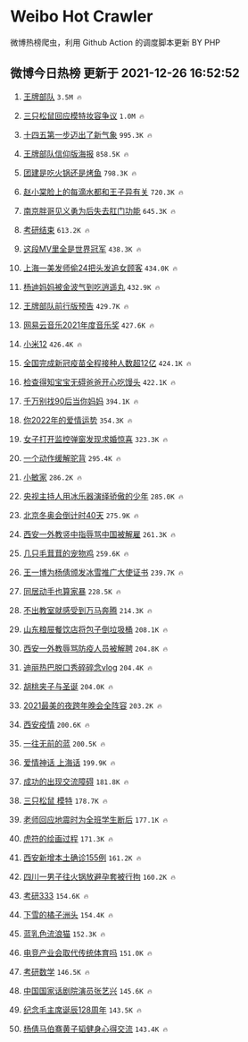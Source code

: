 # Weibo Hot Crawler 



微博热榜爬虫，利用 Github Action 的调度脚本更新 BY PHP 


## 微博今日热榜 更新于 2021-12-26 16:52:52 
1. [王牌部队](https://s.weibo.com/weibo?q=%E7%8E%8B%E7%89%8C%E9%83%A8%E9%98%9F&Refer=top) `3.5M 🔥` 

1. [三只松鼠回应模特妆容争议](https://s.weibo.com/weibo?q=%23%E4%B8%89%E5%8F%AA%E6%9D%BE%E9%BC%A0%E5%9B%9E%E5%BA%94%E6%A8%A1%E7%89%B9%E5%A6%86%E5%AE%B9%E4%BA%89%E8%AE%AE%23&Refer=top) `1.0M 🔥` 

1. [十四五第一步迈出了新气象](https://s.weibo.com/weibo?q=%23%E5%8D%81%E5%9B%9B%E4%BA%94%E7%AC%AC%E4%B8%80%E6%AD%A5%E8%BF%88%E5%87%BA%E4%BA%86%E6%96%B0%E6%B0%94%E8%B1%A1%23&Refer=top) `995.3K 🔥` 

1. [王牌部队信仰版海报](https://s.weibo.com/weibo?q=%23%E7%8E%8B%E7%89%8C%E9%83%A8%E9%98%9F%E4%BF%A1%E4%BB%B0%E7%89%88%E6%B5%B7%E6%8A%A5%23&Refer=top) `858.5K 🔥` 

1. [团建是吃火锅还是烤鱼](https://s.weibo.com/weibo?q=%23%E5%9B%A2%E5%BB%BA%E6%98%AF%E5%90%83%E7%81%AB%E9%94%85%E8%BF%98%E6%98%AF%E7%83%A4%E9%B1%BC%23&Refer=top) `798.3K 🔥` 

1. [赵小棠脸上的每滴水都和王子异有关](https://s.weibo.com/weibo?q=%23%E8%B5%B5%E5%B0%8F%E6%A3%A0%E8%84%B8%E4%B8%8A%E7%9A%84%E6%AF%8F%E6%BB%B4%E6%B0%B4%E9%83%BD%E5%92%8C%E7%8E%8B%E5%AD%90%E5%BC%82%E6%9C%89%E5%85%B3%23&Refer=top) `720.3K 🔥` 

1. [南京胖哥见义勇为后失去肛门功能](https://s.weibo.com/weibo?q=%23%E5%8D%97%E4%BA%AC%E8%83%96%E5%93%A5%E8%A7%81%E4%B9%89%E5%8B%87%E4%B8%BA%E5%90%8E%E5%A4%B1%E5%8E%BB%E8%82%9B%E9%97%A8%E5%8A%9F%E8%83%BD%23&Refer=top) `645.3K 🔥` 

1. [考研结束](https://s.weibo.com/weibo?q=%23%E8%80%83%E7%A0%94%E7%BB%93%E6%9D%9F%23&Refer=top) `613.2K 🔥` 

1. [这段MV里全是世界冠军](https://s.weibo.com/weibo?q=%23%E8%BF%99%E6%AE%B5MV%E9%87%8C%E5%85%A8%E6%98%AF%E4%B8%96%E7%95%8C%E5%86%A0%E5%86%9B%23&Refer=top) `438.3K 🔥` 

1. [上海一美发师偷24把头发追女顾客](https://s.weibo.com/weibo?q=%23%E4%B8%8A%E6%B5%B7%E4%B8%80%E7%BE%8E%E5%8F%91%E5%B8%88%E5%81%B724%E6%8A%8A%E5%A4%B4%E5%8F%91%E8%BF%BD%E5%A5%B3%E9%A1%BE%E5%AE%A2%23&Refer=top) `434.0K 🔥` 

1. [杨迪妈妈被金波气到吃逍遥丸](https://s.weibo.com/weibo?q=%23%E6%9D%A8%E8%BF%AA%E5%A6%88%E5%A6%88%E8%A2%AB%E9%87%91%E6%B3%A2%E6%B0%94%E5%88%B0%E5%90%83%E9%80%8D%E9%81%A5%E4%B8%B8%23&Refer=top) `432.9K 🔥` 

1. [王牌部队前行版预告](https://s.weibo.com/weibo?q=%23%E7%8E%8B%E7%89%8C%E9%83%A8%E9%98%9F%E5%89%8D%E8%A1%8C%E7%89%88%E9%A2%84%E5%91%8A%23&Refer=top) `429.7K 🔥` 

1. [网易云音乐2021年度音乐奖](https://s.weibo.com/weibo?q=%23%E7%BD%91%E6%98%93%E4%BA%91%E9%9F%B3%E4%B9%902021%E5%B9%B4%E5%BA%A6%E9%9F%B3%E4%B9%90%E5%A5%96%23&Refer=top) `427.6K 🔥` 

1. [小米12](https://s.weibo.com/weibo?q=%E5%B0%8F%E7%B1%B312&Refer=top) `426.4K 🔥` 

1. [全国完成新冠疫苗全程接种人数超12亿](https://s.weibo.com/weibo?q=%23%E5%85%A8%E5%9B%BD%E5%AE%8C%E6%88%90%E6%96%B0%E5%86%A0%E7%96%AB%E8%8B%97%E5%85%A8%E7%A8%8B%E6%8E%A5%E7%A7%8D%E4%BA%BA%E6%95%B0%E8%B6%8512%E4%BA%BF%23&Refer=top) `424.1K 🔥` 

1. [检查得知宝宝无碍爸爸开心吃馒头](https://s.weibo.com/weibo?q=%23%E6%A3%80%E6%9F%A5%E5%BE%97%E7%9F%A5%E5%AE%9D%E5%AE%9D%E6%97%A0%E7%A2%8D%E7%88%B8%E7%88%B8%E5%BC%80%E5%BF%83%E5%90%83%E9%A6%92%E5%A4%B4%23&Refer=top) `422.1K 🔥` 

1. [千万别找90后当你妈妈](https://s.weibo.com/weibo?q=%23%E5%8D%83%E4%B8%87%E5%88%AB%E6%89%BE90%E5%90%8E%E5%BD%93%E4%BD%A0%E5%A6%88%E5%A6%88%23&Refer=top) `394.1K 🔥` 

1. [你2022年的爱情运势](https://s.weibo.com/weibo?q=%E4%BD%A02022%E5%B9%B4%E7%9A%84%E7%88%B1%E6%83%85%E8%BF%90%E5%8A%BF&Refer=top) `354.3K 🔥` 

1. [女子打开监控弹窗发现求婚惊喜](https://s.weibo.com/weibo?q=%23%E5%A5%B3%E5%AD%90%E6%89%93%E5%BC%80%E7%9B%91%E6%8E%A7%E5%BC%B9%E7%AA%97%E5%8F%91%E7%8E%B0%E6%B1%82%E5%A9%9A%E6%83%8A%E5%96%9C%23&Refer=top) `323.3K 🔥` 

1. [一个动作缓解驼背](https://s.weibo.com/weibo?q=%E4%B8%80%E4%B8%AA%E5%8A%A8%E4%BD%9C%E7%BC%93%E8%A7%A3%E9%A9%BC%E8%83%8C&Refer=top) `295.4K 🔥` 

1. [小敏家](https://s.weibo.com/weibo?q=%E5%B0%8F%E6%95%8F%E5%AE%B6&Refer=top) `286.2K 🔥` 

1. [央视主持人用冰乐器演绎骄傲的少年](https://s.weibo.com/weibo?q=%23%E5%A4%AE%E8%A7%86%E4%B8%BB%E6%8C%81%E4%BA%BA%E7%94%A8%E5%86%B0%E4%B9%90%E5%99%A8%E6%BC%94%E7%BB%8E%E9%AA%84%E5%82%B2%E7%9A%84%E5%B0%91%E5%B9%B4%23&Refer=top) `285.0K 🔥` 

1. [北京冬奥会倒计时40天](https://s.weibo.com/weibo?q=%23%E5%8C%97%E4%BA%AC%E5%86%AC%E5%A5%A5%E4%BC%9A%E5%80%92%E8%AE%A1%E6%97%B640%E5%A4%A9%23&Refer=top) `275.9K 🔥` 

1. [西安一外教竖中指辱骂中国被解雇](https://s.weibo.com/weibo?q=%23%E8%A5%BF%E5%AE%89%E4%B8%80%E5%A4%96%E6%95%99%E7%AB%96%E4%B8%AD%E6%8C%87%E8%BE%B1%E9%AA%82%E4%B8%AD%E5%9B%BD%E8%A2%AB%E8%A7%A3%E9%9B%87%23&Refer=top) `261.3K 🔥` 

1. [几只毛茸茸的宠物鸡](https://s.weibo.com/weibo?q=%E5%87%A0%E5%8F%AA%E6%AF%9B%E8%8C%B8%E8%8C%B8%E7%9A%84%E5%AE%A0%E7%89%A9%E9%B8%A1&Refer=top) `259.6K 🔥` 

1. [王一博为杨倩颁发冰雪推广大使证书](https://s.weibo.com/weibo?q=%23%E7%8E%8B%E4%B8%80%E5%8D%9A%E4%B8%BA%E6%9D%A8%E5%80%A9%E9%A2%81%E5%8F%91%E5%86%B0%E9%9B%AA%E6%8E%A8%E5%B9%BF%E5%A4%A7%E4%BD%BF%E8%AF%81%E4%B9%A6%23&Refer=top) `239.7K 🔥` 

1. [同居动手也算家暴](https://s.weibo.com/weibo?q=%23%E5%90%8C%E5%B1%85%E5%8A%A8%E6%89%8B%E4%B9%9F%E7%AE%97%E5%AE%B6%E6%9A%B4%23&Refer=top) `228.5K 🔥` 

1. [不出教室就感受到万马奔腾](https://s.weibo.com/weibo?q=%23%E4%B8%8D%E5%87%BA%E6%95%99%E5%AE%A4%E5%B0%B1%E6%84%9F%E5%8F%97%E5%88%B0%E4%B8%87%E9%A9%AC%E5%A5%94%E8%85%BE%23&Refer=top) `214.3K 🔥` 

1. [山东粮屉餐饮店将包子倒垃圾桶](https://s.weibo.com/weibo?q=%23%E5%B1%B1%E4%B8%9C%E7%B2%AE%E5%B1%89%E9%A4%90%E9%A5%AE%E5%BA%97%E5%B0%86%E5%8C%85%E5%AD%90%E5%80%92%E5%9E%83%E5%9C%BE%E6%A1%B6%23&Refer=top) `208.1K 🔥` 

1. [西安一外教辱骂防疫人员被解聘](https://s.weibo.com/weibo?q=%23%E8%A5%BF%E5%AE%89%E4%B8%80%E5%A4%96%E6%95%99%E8%BE%B1%E9%AA%82%E9%98%B2%E7%96%AB%E4%BA%BA%E5%91%98%E8%A2%AB%E8%A7%A3%E8%81%98%23&Refer=top) `204.8K 🔥` 

1. [迪丽热巴脱口秀碎碎念vlog](https://s.weibo.com/weibo?q=%23%E8%BF%AA%E4%B8%BD%E7%83%AD%E5%B7%B4%E8%84%B1%E5%8F%A3%E7%A7%80%E7%A2%8E%E7%A2%8E%E5%BF%B5vlog%23&Refer=top) `204.4K 🔥` 

1. [胡桃夹子与圣诞](https://s.weibo.com/weibo?q=%E8%83%A1%E6%A1%83%E5%A4%B9%E5%AD%90%E4%B8%8E%E5%9C%A3%E8%AF%9E&Refer=top) `204.0K 🔥` 

1. [2021最美的夜跨年晚会全阵容](https://s.weibo.com/weibo?q=%232021%E6%9C%80%E7%BE%8E%E7%9A%84%E5%A4%9C%E8%B7%A8%E5%B9%B4%E6%99%9A%E4%BC%9A%E5%85%A8%E9%98%B5%E5%AE%B9%23&Refer=top) `203.2K 🔥` 

1. [西安疫情](https://s.weibo.com/weibo?q=%23%E8%A5%BF%E5%AE%89%E7%96%AB%E6%83%85%23&Refer=top) `200.6K 🔥` 

1. [一往无前的蓝](https://s.weibo.com/weibo?q=%E4%B8%80%E5%BE%80%E6%97%A0%E5%89%8D%E7%9A%84%E8%93%9D&Refer=top) `200.5K 🔥` 

1. [爱情神话 上海话](https://s.weibo.com/weibo?q=%E7%88%B1%E6%83%85%E7%A5%9E%E8%AF%9D%20%E4%B8%8A%E6%B5%B7%E8%AF%9D&Refer=top) `199.9K 🔥` 

1. [成功的出现交流障碍](https://s.weibo.com/weibo?q=%23%E6%88%90%E5%8A%9F%E7%9A%84%E5%87%BA%E7%8E%B0%E4%BA%A4%E6%B5%81%E9%9A%9C%E7%A2%8D%23&Refer=top) `181.8K 🔥` 

1. [三只松鼠 模特](https://s.weibo.com/weibo?q=%E4%B8%89%E5%8F%AA%E6%9D%BE%E9%BC%A0%20%E6%A8%A1%E7%89%B9&Refer=top) `178.7K 🔥` 

1. [老师回应地震时为全班学生断后](https://s.weibo.com/weibo?q=%23%E8%80%81%E5%B8%88%E5%9B%9E%E5%BA%94%E5%9C%B0%E9%9C%87%E6%97%B6%E4%B8%BA%E5%85%A8%E7%8F%AD%E5%AD%A6%E7%94%9F%E6%96%AD%E5%90%8E%23&Refer=top) `177.1K 🔥` 

1. [虎符的绘画过程](https://s.weibo.com/weibo?q=%E8%99%8E%E7%AC%A6%E7%9A%84%E7%BB%98%E7%94%BB%E8%BF%87%E7%A8%8B&Refer=top) `171.3K 🔥` 

1. [西安新增本土确诊155例](https://s.weibo.com/weibo?q=%23%E8%A5%BF%E5%AE%89%E6%96%B0%E5%A2%9E%E6%9C%AC%E5%9C%9F%E7%A1%AE%E8%AF%8A155%E4%BE%8B%23&Refer=top) `161.2K 🔥` 

1. [四川一男子往火锅放避孕套被行拘](https://s.weibo.com/weibo?q=%23%E5%9B%9B%E5%B7%9D%E4%B8%80%E7%94%B7%E5%AD%90%E5%BE%80%E7%81%AB%E9%94%85%E6%94%BE%E9%81%BF%E5%AD%95%E5%A5%97%E8%A2%AB%E8%A1%8C%E6%8B%98%23&Refer=top) `160.2K 🔥` 

1. [考研333](https://s.weibo.com/weibo?q=%E8%80%83%E7%A0%94333&Refer=top) `154.6K 🔥` 

1. [下雪的橘子洲头](https://s.weibo.com/weibo?q=%23%E4%B8%8B%E9%9B%AA%E7%9A%84%E6%A9%98%E5%AD%90%E6%B4%B2%E5%A4%B4%23&Refer=top) `154.4K 🔥` 

1. [蓝乳色流浪猫](https://s.weibo.com/weibo?q=%23%E8%93%9D%E4%B9%B3%E8%89%B2%E6%B5%81%E6%B5%AA%E7%8C%AB%23&Refer=top) `152.3K 🔥` 

1. [电竞产业会取代传统体育吗](https://s.weibo.com/weibo?q=%23%E7%94%B5%E7%AB%9E%E4%BA%A7%E4%B8%9A%E4%BC%9A%E5%8F%96%E4%BB%A3%E4%BC%A0%E7%BB%9F%E4%BD%93%E8%82%B2%E5%90%97%23&Refer=top) `151.0K 🔥` 

1. [考研数学](https://s.weibo.com/weibo?q=%E8%80%83%E7%A0%94%E6%95%B0%E5%AD%A6&Refer=top) `146.5K 🔥` 

1. [中国国家话剧院演员张艺兴](https://s.weibo.com/weibo?q=%23%E4%B8%AD%E5%9B%BD%E5%9B%BD%E5%AE%B6%E8%AF%9D%E5%89%A7%E9%99%A2%E6%BC%94%E5%91%98%E5%BC%A0%E8%89%BA%E5%85%B4%23&Refer=top) `145.6K 🔥` 

1. [纪念毛主席诞辰128周年](https://s.weibo.com/weibo?q=%23%E7%BA%AA%E5%BF%B5%E6%AF%9B%E4%B8%BB%E5%B8%AD%E8%AF%9E%E8%BE%B0128%E5%91%A8%E5%B9%B4%23&Refer=top) `143.5K 🔥` 

1. [杨倩马伯骞黄子韬健身心得交流](https://s.weibo.com/weibo?q=%23%E6%9D%A8%E5%80%A9%E9%A9%AC%E4%BC%AF%E9%AA%9E%E9%BB%84%E5%AD%90%E9%9F%AC%E5%81%A5%E8%BA%AB%E5%BF%83%E5%BE%97%E4%BA%A4%E6%B5%81%23&Refer=top) `143.4K 🔥` 

